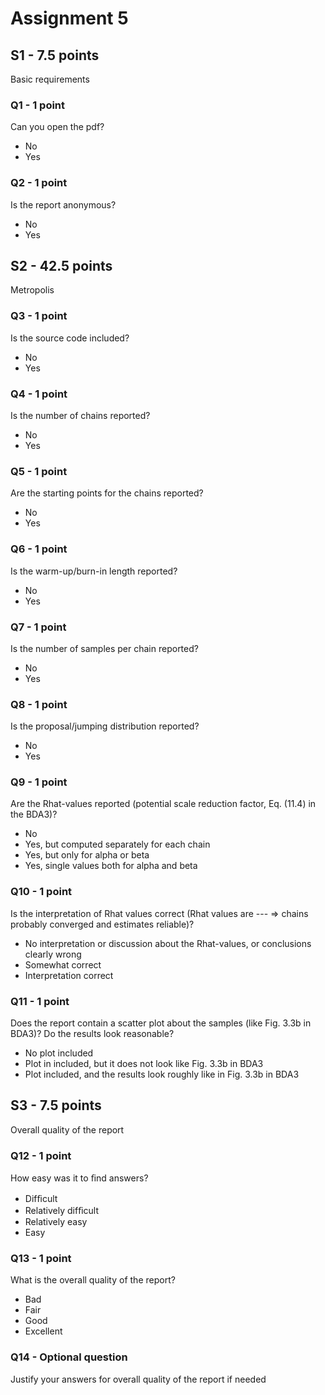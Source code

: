 # Assignment 5

## S1 - 7.5 points

Basic requirements

### Q1 - 1 point

Can you open the pdf?

- No
- Yes

### Q2 - 1 point

Is the report anonymous?

- No
- Yes

## S2 - 42.5 points

Metropolis

### Q3 - 1 point

Is the source code included?

- No
- Yes

### Q4 - 1 point

Is the number of chains reported?

- No
- Yes

### Q5 - 1 point

Are the starting points for the chains reported?

- No
- Yes

### Q6 - 1 point

Is the warm-up/burn-in length reported?

- No
- Yes

### Q7 - 1 point

Is the number of samples per chain reported?

- No
- Yes

### Q8 - 1 point

Is the proposal/jumping distribution reported?

- No
- Yes

### Q9 - 1 point

Are the Rhat-values reported (potential scale reduction factor, Eq. (11.4) in the BDA3)?

- No
- Yes, but computed separately for each chain
- Yes, but only for alpha or beta
- Yes, single values both for alpha and beta

### Q10 - 1 point

Is the interpretation of Rhat values correct (Rhat values are --- => chains probably converged and estimates reliable)?

- No interpretation or discussion about the Rhat-values, or conclusions clearly wrong
- Somewhat correct
- Interpretation correct

### Q11 - 1 point

Does the report contain a scatter plot about the samples (like Fig. 3.3b in BDA3)? Do the results look reasonable?

- No plot included
- Plot in included, but it does not look like Fig. 3.3b in BDA3
- Plot included, and the results look roughly like in Fig. 3.3b in BDA3

## S3 - 7.5 points

Overall quality of the report

### Q12 - 1 point

How easy was it to ﬁnd answers?

- Difﬁcult
- Relatively difﬁcult
- Relatively easy
- Easy

### Q13 - 1 point

What is the overall quality of the report?

- Bad
- Fair
- Good
- Excellent

### Q14 - Optional question

Justify your answers for overall quality of the report if needed
